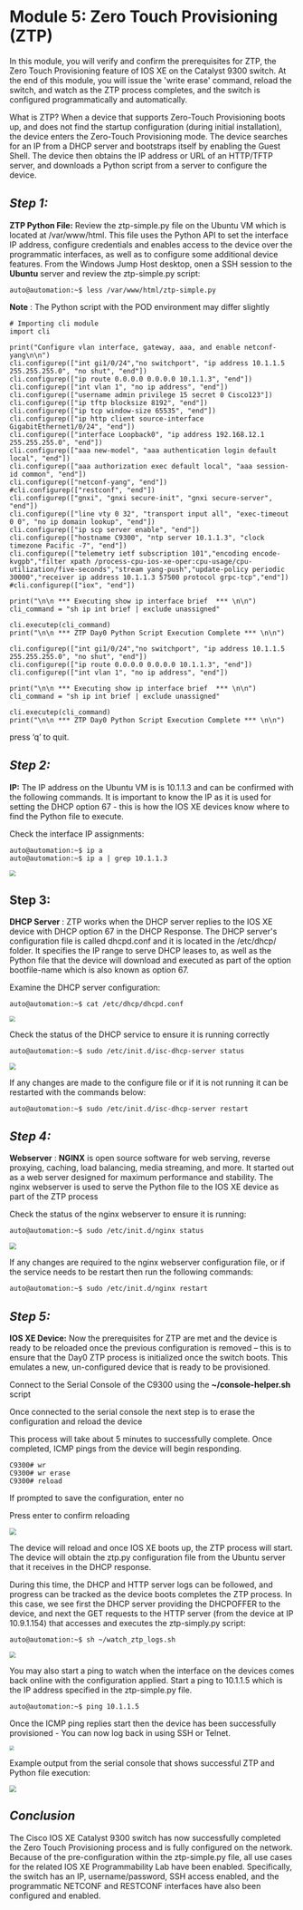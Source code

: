 # Module 5: Zero Touch Provisioning (ZTP)

In this module, you will verify and confirm the prerequisites for ZTP, the Zero Touch Provisioning feature of IOS XE on the Catalyst 9300 switch. At the end of this module, you will issue the 'write erase' command, reload the switch, and watch as the ZTP process completes, and the switch is configured programmatically and automatically.

What is ZTP? When a device that supports Zero-Touch Provisioning boots up, and does not find the startup configuration (during initial installation), the device enters the Zero-Touch Provisioning mode. The device searches for an IP from a DHCP server and bootstraps itself by enabling the Guest Shell. The device then obtains the IP address or URL of an HTTP/TFTP server, and downloads a Python script from a server to configure the device.



## *Step 1:*

**ZTP Python File:** Review the ztp-simple.py file on the Ubuntu VM which is located at /var/www/html. This file uses the Python API to set the interface IP address, configure credentials and enables access to the device over the programmatic interfaces, as well as to configure some additional device features. From the Windows Jump Host desktop, onen a SSH session to the **Ubuntu** server and review the ztp-simple.py script:

```
auto@automation:~$ less /var/www/html/ztp-simple.py
```

**Note** : The Python script with the POD environment may differ slightly

```
# Importing cli module
import cli

print("Configure vlan interface, gateway, aaa, and enable netconf-yang\n\n")
cli.configurep(["int gi1/0/24","no switchport", "ip address 10.1.1.5 255.255.255.0", "no shut", "end"])
cli.configurep(["ip route 0.0.0.0 0.0.0.0 10.1.1.3", "end"])
cli.configurep(["int vlan 1", "no ip address", "end"])
cli.configurep(["username admin privilege 15 secret 0 Cisco123"])
cli.configurep(["ip tftp blocksize 8192", "end"])
cli.configurep(["ip tcp window-size 65535", "end"])
cli.configurep(["ip http client source-interface GigabitEthernet1/0/24", "end"])
cli.configurep(["interface Loopback0", "ip address 192.168.12.1 255.255.255.0", "end"])
cli.configurep(["aaa new-model", "aaa authentication login default local", "end"])
cli.configurep(["aaa authorization exec default local", "aaa session-id common", "end"])
cli.configurep(["netconf-yang", "end"])
#cli.configurep(["restconf", "end"])
cli.configurep(["gnxi", "gnxi secure-init", "gnxi secure-server", "end"])
cli.configurep(["line vty 0 32", "transport input all", "exec-timeout 0 0", "no ip domain lookup", "end"])
cli.configurep(["ip scp server enable", "end"])
cli.configurep(["hostname C9300", "ntp server 10.1.1.3", "clock timezone Pacific -7", "end"])
cli.configurep(["telemetry ietf subscription 101","encoding encode-kvgpb","filter xpath /process-cpu-ios-xe-oper:cpu-usage/cpu-utilization/five-seconds","stream yang-push","update-policy periodic 30000","receiver ip address 10.1.1.3 57500 protocol grpc-tcp","end"])
#cli.configurep(["iox", "end"])

print("\n\n *** Executing show ip interface brief  *** \n\n")
cli_command = "sh ip int brief | exclude unassigned"

cli.executep(cli_command)
print("\n\n *** ZTP Day0 Python Script Execution Complete *** \n\n")

cli.configurep(["int gi1/0/24","no switchport", "ip address 10.1.1.5 255.255.255.0", "no shut", "end"])
cli.configurep(["ip route 0.0.0.0 0.0.0.0 10.1.1.3", "end"])
cli.configurep(["int vlan 1", "no ip address", "end"])

print("\n\n *** Executing show ip interface brief  *** \n\n")
cli_command = "sh ip int brief | exclude unassigned"

cli.executep(cli_command)
print("\n\n *** ZTP Day0 Python Script Execution Complete *** \n\n")
```

press ‘q’ to quit.

## *Step 2:*

**IP:** The IP address on the Ubuntu VM is is 10.1.1.3 and can be confirmed with the following commands. It is important to know the IP as it is used for setting the DHCP option 67 - this is how the IOS XE devices know where to find the Python file to execute.

Check the interface IP assignments:

```
auto@automation:~$ ip a
auto@automation:~$ ip a | grep 10.1.1.3
```

<img src="imgs/ipa.png" style="zoom:67%;" />



## Step 3:

**DHCP Server** : ZTP works when the DHCP server replies to the IOS XE device with DHCP option 67 in the DHCP Response. The DHCP server's configuration file is called dhcpd.conf and it is located in the /etc/dhcp/ folder. It specifies the IP range to serve DHCP leases to, as well as the Python file that the device will download and executed as part of the option bootfile-name which is also known as option 67.

Examine the DHCP server configuration:

```
auto@automation:~$ cat /etc/dhcp/dhcpd.conf
```

<img src="imgs/dhcpd.png" style="zoom:65%;" />

Check the status of the DHCP service to ensure it is running correctly

```
auto@automation:~$ sudo /etc/init.d/isc-dhcp-server status
```

<img src="imgs/dhcpdstatus.png" style="zoom:70%;" />



If any changes are made to the configure file or if it is not running it can be restarted with the commands below:

```
auto@automation:~$ sudo /etc/init.d/isc-dhcp-server restart
```

## *Step 4:*

**Webserver** : **NGINX** is open source software for web serving, reverse proxying, caching, load balancing, media streaming, and more. It started out as a web server designed for maximum performance and stability. The nginx webserver is used to serve the Python file to the IOS XE device as part of the ZTP process

Check the status of the nginx webserver to ensure it is running:

```
auto@automation:~$ sudo /etc/init.d/nginx status
```

<img src="imgs/nginxstatus.png" style="zoom:75%;" />

If any changes are required to the nginx webserver configuration file, or if the service needs to be restart then run the following commands:

```
auto@automation:~$ sudo /etc/init.d/nginx restart
```

## *Step 5:*

**IOS XE Device:** Now the prerequisites for ZTP are met and the device is ready to be reloaded once the previous configuration is removed – this is to ensure that the Day0 ZTP process is initialized once the switch boots. This emulates a new, un-configured device that is ready to be provisioned.

Connect to the Serial Console of the C9300 using the **~/console-helper.sh** script

 Once connected to the serial console the next step is to erase the configuration and reload the device

This process will take about 5 minutes to successfully complete. Once completed, ICMP pings from the device will begin responding.

```
C9300# wr
C9300# wr erase
C9300# reload
```

If prompted to save the configuration, enter no

Press enter to confirm reloading

<img src="imgs/consolehelper.png" style="zoom:75%;" />

The device will reload and once IOS XE boots up, the ZTP process will start. The device will obtain the ztp.py configuration file from the Ubuntu server that it receives in the DHCP response.

During this time, the DHCP and HTTP server logs can be followed, and progress can be tracked as the device boots completes the ZTP process. In this case, we see first the DHCP server providing the DHCPOFFER to the device, and next the GET requests to the HTTP server (from the device at IP 10.9.1.154) that accesses and executes the ztp-simply.py script:

```
auto@automation:~$ sh ~/watch_ztp_logs.sh
```

<img src="imgs/watchlogs.png" style="zoom:67%;" />



You may also start a ping to watch when the interface on the devices comes back online with the configuration applied. Start a ping to 10.1.1.5 which is the IP address specified in the ztp-simple.py file.

```
auto@automation:~$ ping 10.1.1.5
```

Once the ICMP ping replies start then the device has been successfully provisioned - You can now log back in using SSH or Telnet.

<img src="imgs/ping.png" style="zoom:50%;" />

Example output from the serial console that shows successful ZTP and Python file execution:

<img src="imgs/execution.gif" style="zoom:75%;" />

## *Conclusion*

The Cisco IOS XE Catalyst 9300 switch has now successfully completed the Zero Touch Provisioning process and is fully configured on the network. Because of the pre-configuration within the ztp-simple.py file, all use cases for the related IOS XE Programmability Lab have been enabled. Specifically, the switch has an IP, username/password, SSH access enabled, and the programmatic NETCONF and RESTCONF interfaces have also been configured and enabled.